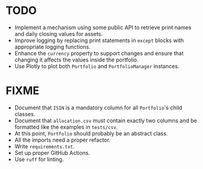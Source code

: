 # TODO
- Implement a mechanism using some public API to retrieve print names and daily closing values for assets.
- Improve logging by replacing print statements in `except` blocks with appropriate logging functions.
- Enhance the `currency` property to support changes and ensure that changing it affects the values inside the portfolio.
- Use Plotly to plot both `Portfolio` and `PortfolioManager` instances.

# FIXME
- Document that `ISIN` is a mandatory column for all `Portfolio`'s child classes.
- Document that `allocation.csv` must contain exactly two columns and be formatted like the examples in `tests/csv`.
- At this point, `Portfolio` should probably be an abstract class.
- All the imports need a proper refactor.
- Write `requirements.txt`.
- Set up proper GitHub Actions.
- Use `ruff` for linting.
